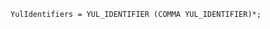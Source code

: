 <!-- This file is generated automatically by infrastructure scripts. Please don't edit by hand. -->

```{ .ebnf .slang-ebnf #YulIdentifiers }
YulIdentifiers = YUL_IDENTIFIER (COMMA YUL_IDENTIFIER)*;
```
